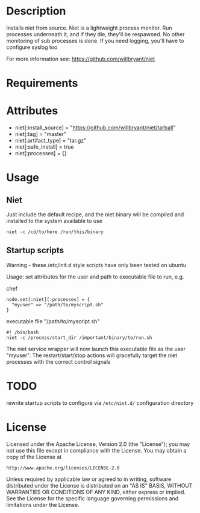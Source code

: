 Description
===========

Installs niet from source. Niet is a lightweight process monitor. Run processes underneath it, and if they die, they'll be respawned.
No other monitoring of sub processes is done. If you need logging, you'll have to configure syslog too

For more information see: https://github.com/willbryant/niet

Requirements
============

Attributes
==========

* niet[:install_source] = "https://github.com/willbryant/niet/tarball"
* niet[:tag]            = "master"
* niet[:artifact_type]  = "tar.gz"
* niet[:safe_install]   = true
* niet[:processes]      = {}

Usage
=====

Niet
----

Just include the default recipe, and the niet binary will be compiled and installed to the system available to use

  `niet -c /cd/to/here /run/this/binary`

Startup scripts
---------------

Warning - these /etc/init.d style scripts have only been tested on ubuntu

Usage: set attributes for the user and path to executable file to run, e.g.

chef

    node.set[:niet][:processes] = {
      "myuser" => "/path/to/myscript.sh"
    }

executable file "/path/to/myscript.sh"

    #! /bin/bash
    niet -c /process/start_dir /important/binary/to/run.sh

The niet service wrapper will now launch this executable file as the user "myuser". The restart/start/stop actions will gracefully target the niet processes with the correct control signals


TODO
====

rewrite startup scripts to configure via `/etc/niet.d/` configuration directory

License
=======

Licensed under the Apache License, Version 2.0 (the "License");
you may not use this file except in compliance with the License.
You may obtain a copy of the License at

    http://www.apache.org/licenses/LICENSE-2.0

Unless required by applicable law or agreed to in writing, software
distributed under the License is distributed on an "AS IS" BASIS,
WITHOUT WARRANTIES OR CONDITIONS OF ANY KIND, either express or implied.
See the License for the specific language governing permissions and
limitations under the License.
